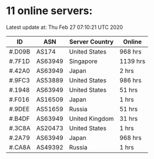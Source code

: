 # 11 online servers:

Latest update at: Thu Feb 27 07:10:21 UTC 2020

| ID | ASN | Server Country | Online |
| -- | --- | -------------- | ------ |
| #.D09B | AS174 | United States | 968 hrs |
| #.7F1D | AS63949 | Singapore | 1139 hrs |
| #.42A0 | AS63949 | Japan | 2 hrs |
| #.9FC3 | AS53889 | United States | 986 hrs |
| #.1948 | AS63949 | United States | 51 hrs |
| #.F016 | AS16509 | Japan | 1 hrs |
| #.9DEE | AS51659 | Russia | 51 hrs |
| #.B4DF | AS63949 | United Kingdom | 31 hrs |
| #.3C8A | AS20473 | United States | 1 hrs |
| #.2A79 | AS63949 | Japan | 968 hrs |
| #.CA8A | AS49392 | Russia | 1 hrs |

